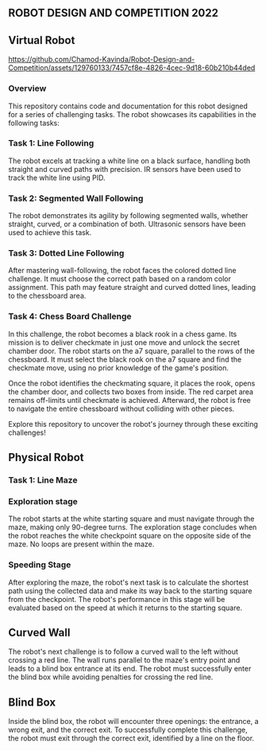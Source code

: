 ## ROBOT DESIGN AND COMPETITION 2022

## Virtual Robot


https://github.com/Chamod-Kavinda/Robot-Design-and-Competition/assets/129760133/7457cf8e-4826-4cec-9d18-60b210b44ded


### Overview

This repository contains code and documentation for this robot designed for a series of challenging tasks. The robot showcases its capabilities in the following tasks:

### Task 1: Line Following

The robot excels at tracking a white line on a black surface, handling both straight and curved paths with precision. IR sensors have been used to track the white line using PID.


### Task 2: Segmented Wall Following

The robot demonstrates its agility by following segmented walls, whether straight, curved, or a combination of both. Ultrasonic sensors have been used to achieve this task.


### Task 3: Dotted Line Following

After mastering wall-following, the robot faces the colored dotted line challenge. It must choose the correct path based on a random color assignment. This path may feature straight and curved dotted lines, leading to the chessboard area.


### Task 4: Chess Board Challenge

In this challenge, the robot becomes a black rook in a chess game. Its mission is to deliver checkmate in just one move and unlock the secret chamber door. The robot starts on the a7 square, parallel to the rows of the chessboard. It must select the black rook on the a7 square and find the checkmate move, using no prior knowledge of the game's position.

Once the robot identifies the checkmating square, it places the rook, opens the chamber door, and collects two boxes from inside. The red carpet area remains off-limits until checkmate is achieved. Afterward, the robot is free to navigate the entire chessboard without colliding with other pieces.

Explore this repository to uncover the robot's journey through these exciting challenges!

## Physical Robot

### Task 1: Line Maze

### Exploration stage

The robot starts at the white starting square and must navigate through the maze, making only 90-degree turns. The exploration stage concludes when the robot reaches the white checkpoint square on the opposite side of the maze. No loops are present within the maze.

### Speeding Stage

After exploring the maze, the robot's next task is to calculate the shortest path using the collected data and make its way back to the starting square from the checkpoint. The robot's performance in this stage will be evaluated based on the speed at which it returns to the starting square.

## Curved Wall

The robot's next challenge is to follow a curved wall to the left without crossing a red line. The wall runs parallel to the maze's entry point and leads to a blind box entrance at its end. The robot must successfully enter the blind box while avoiding penalties for crossing the red line.

## Blind Box

Inside the blind box, the robot will encounter three openings: the entrance, a wrong exit, and the correct exit. To successfully complete this challenge, the robot must exit through the correct exit, identified by a line on the floor.
